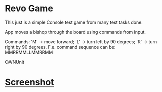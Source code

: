 Revo Game
=================

This just is a simple Console test game from many test tasks done.

App moves a bishop through the board using commands from input.

Commands: 'M' -> move forward; 'L' -> turn left by 90 degrees; 'R' -> turn right by 90 degrees. 
F.e. command sequence can be: MMRRMMLLMMRRMM

C#/NUnit

[Screenshot](images/1.png)
=================

